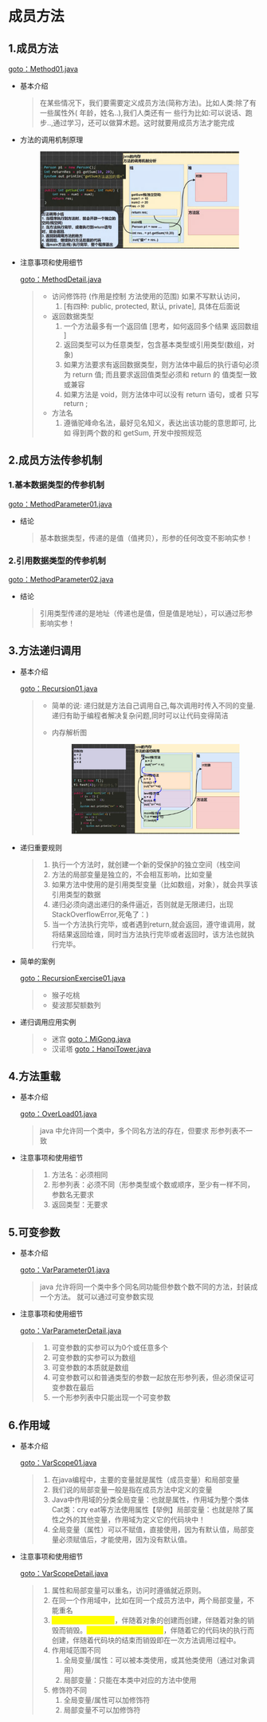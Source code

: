 # 成员方法

## 1.成员方法

[goto：Method01.java](https://gitee.com/jia-yan\_dong/code/blob/master/Java/javacode/chapter07/Method01.java)

*   基本介绍

    > 在某些情况下，我们要需要定义成员方法(简称方法)。比如人类:除了有一些属性外( 年龄，姓名..),我们人类还有一 些行为比如:可以说话、跑步..,通过学习，还可以做算术题。这时就要用成员方法才能完成


*   方法的调用机制原理

    <figure><img src="../../../../.gitbook/assets/image (4).png" alt=""><figcaption></figcaption></figure>


*   注意事项和使用细节

    [goto：MethodDetail.java](https://gitee.com/jia-yan\_dong/code/blob/master/Java/javacode/chapter07/MethodDetail.java)

    > * 访问修饰符 (作用是控制 方法使用的范围) 如果不写默认访问，
    >   1. \[有四种: public, protected, 默认, private], 具体在后面说
    > * 返回数据类型
    >   1. 一个方法最多有一个返回值 \[思考，如何返回多个结果 返回数组 ]
    >   2. 返回类型可以为任意类型，包含基本类型或引用类型(数组，对象)
    >   3. 如果方法要求有返回数据类型，则方法体中最后的执行语句必须为 return 值; 而且要求返回值类型必须和 return 的 值类型一致或兼容
    >   4. 如果方法是 void，则方法体中可以没有 return 语句，或者 只写 return ;
    > * 方法名&#x20;
    >   1. 遵循驼峰命名法，最好见名知义，表达出该功能的意思即可, 比如 得到两个数的和 getSum, 开发中按照规范

## 2.成员方法传参机制

### 1.基本数据类型的传参机制

[goto：MethodParameter01.java](https://gitee.com/jia-yan\_dong/code/blob/master/Java/javacode/chapter07/MethodParameter01.java)

*   结论

    > 基本数据类型，传递的是值（值拷贝），形参的任何改变不影响实参！

### 2.引用数据类型的传参机制

[goto：MethodParameter02.java](https://gitee.com/jia-yan\_dong/code/blob/master/Java/javacode/chapter07/MethodParameter02.java)

*   结论

    > 引用类型传递的是地址（传递也是值，但是值是地址），可以通过形参影响实参！

## 3.方法递归调用

*   基本介绍

    [goto：Recursion01.java](https://gitee.com/jia-yan\_dong/code/blob/master/Java/javacode/chapter07/Recursion01.java)

    > * 简单的说: 递归就是方法自己调用自己,每次调用时传入不同的变量.递归有助于编程者解决复杂问题,同时可以让代码变得简洁
    > *   内存解析图
    >
    >     <figure><img src="../../../../.gitbook/assets/image (1).png" alt=""><figcaption></figcaption></figure>
*   递归重要规则

    > 1. 执行一个方法时，就创建一个新的受保护的独立空间（栈空间
    > 2. 方法的局部变量是独立的，不会相互影响，比如变量
    > 3. 如果方法中使用的是引用类型变量（比如数组，对象），就会共享该引用类型的数据&#x20;
    > 4. 递归必须向退出递归的条件逼近，否则就是无限递归，出现 StackOverflowError,死龟了：)&#x20;
    > 5. 当一个方法执行完毕，或者遇到return,就会返回，遵守谁调用，就将结果返回给谁，同时当方法执行完毕或者返回时，该方法也就执行完毕。


*   简单的案例

    [goto：RecursionExercise01.java](https://gitee.com/jia-yan\_dong/code/blob/master/Java/javacode/chapter07/RecursionExercise01.java)

    > * 猴子吃桃
    > * 斐波那契额数列
*   递归调用应用实例

    > * 迷宫 [goto：MiGong.java](https://gitee.com/jia-yan\_dong/code/blob/master/Java/javacode/chapter07/MiGong.java)
    > * 汉诺塔 [goto：HanoiTower.java](https://gitee.com/jia-yan\_dong/code/blob/master/Java/javacode/chapter07/HanoiTower.java)

## 4.方法重载

*   基本介绍

    [goto：OverLoad01.java](https://gitee.com/jia-yan\_dong/code/blob/master/Java/javacode/chapter07/OverLoad01.java)

    > java 中允许同一个类中，多个同名方法的存在，但要求 形参列表不一致


*   注意事项和使用细节

    > 1. 方法名：必须相同&#x20;
    > 2. 形参列表：必须不同（形参类型或个数或顺序，至少有一样不同，参数名无要求
    > 3. 返回类型：无要求



## 5.可变参数

*   基本介绍

    [goto：VarParameter01.java](https://gitee.com/jia-yan\_dong/code/blob/master/Java/javacode/chapter07/VarParameter01.java)

    > java 允许将同一个类中多个同名同功能但参数个数不同的方法，封装成一个方法。 就可以通过可变参数实现
*   注意事项和使用细节

    [goto：VarParameterDetail.java](https://gitee.com/jia-yan\_dong/code/blob/master/Java/javacode/chapter07/VarParameterDetail.java)

    > 1. 可变参数的实参可以为0个或任意多个
    > 2. 可变参数的实参可以为数组
    > 3. 可变参数的本质就是数组
    > 4. 可变参数可以和普通类型的参数一起放在形参列表，但必须保证可变参数在最后
    > 5. 一个形参列表中只能出现一个可变参数

## 6.作用域

*   基本介绍

    [goto：VarScope01.java](https://gitee.com/jia-yan\_dong/code/blob/master/Java/javacode/chapter07/VarScope01.java)

    > 1. 在java编程中，主要的变量就是属性（成员变量）和局部变量
    > 2. 我们说的局部变量一般是指在成员方法中定义的变量
    > 3. Java中作用域的分类全局变量：也就是属性，作用域为整个类体Cat类：cry eat等方法使用属性【举例】局部变量：也就是除了属性之外的其他变量，作用域为定义它的代码块中！
    > 4. 全局变量（属性）可以不赋值，直接使用，因为有默认值，局部变量必须赋值后，才能使用，因为没有默认值。


*   注意事项和使用细节

    [goto：VarScopeDetail.java](https://gitee.com/jia-yan\_dong/code/blob/master/Java/javacode/chapter07/VarScopeDetail.java)

    > 1. 属性和局部变量可以重名，访问时遵循就近原则。&#x20;
    > 2. 在同一个作用域中，比如在同一个成员方法中，两个局部变量，不能重名
    > 3. <mark style="color:yellow;">属性，生命周期较长</mark>，伴随着对象的创建而创建，伴随着对象的销毁而销毁。<mark style="color:yellow;">局部变量，生命周期较短</mark>，伴随着它的代码块的执行而创建，伴随着代码块的结束而销毁即在一次方法调用过程中。&#x20;
    > 4. 作用域范围不同
    >    1. 全局变量/属性：可以被本类使用，或其他类使用（通过对象调用）
    >    2. 局部变量：只能在本类中对应的方法中使用
    > 5. 修饰符不同
    >    1. 全局变量/属性可以加修饰符
    >    2. 局部变量不可以加修饰符
